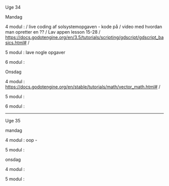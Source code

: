Uge 34

Mandag

4 modul  : / live coding af solsystemopgaven - kode på  / video med hvordan man opretter en ?? / Lav appen lesson 15-28  / https://docs.godotengine.org/en/3.5/tutorials/scripting/gdscript/gdscript_basics.html# / 

5 modul  :   lave nogle opgaver

6 modul  :


Onsdag

4 modul : https://docs.godotengine.org/en/stable/tutorials/math/vector_math.html# /

5 modul  :

6 modul  :

-----------

Uge 35

mandag

4 modul  :  oop - 

5 modul  :

onsdag

4 modul  :

5 modul  :
